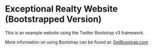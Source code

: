 # Exceptional Realty Website (Bootstrapped Version)

This is an example website using the Twitter Bootstrap v3 framework.

More information on using Bootstrap can be found at:
[GetBoostrap.com](http://getbootstrap.com)
